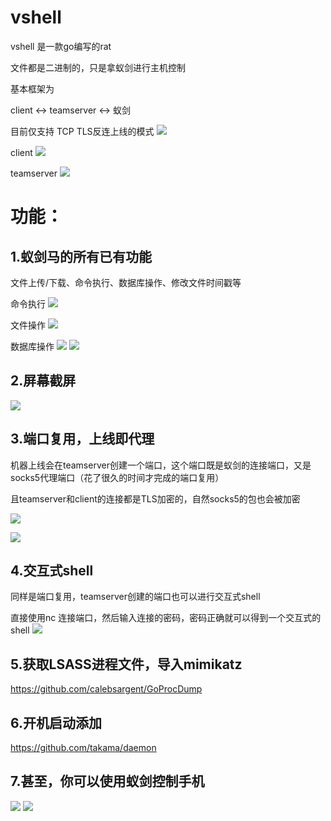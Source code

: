 # vshell
vshell 是一款go编写的rat 

文件都是二进制的，只是拿蚁剑进行主机控制

基本框架为

client <-> teamserver <-> 蚁剑

目前仅支持 TCP TLS反连上线的模式
![](img/README/2021-09-23-11-43-00.png)

client
![](img/README/2021-09-23-11-44-54.png)

teamserver
![](img/README/2021-09-23-11-44-31.png)

# 功能：

## 1.蚁剑马的所有已有功能

文件上传/下载、命令执行、数据库操作、修改文件时间戳等

命令执行
![](img/README/2021-09-21-18-11-15.png)

文件操作
![](img/README/2021-09-21-18-11-43.png)

数据库操作
![](img/README/2021-09-21-18-13-09.png)
![](img/README/2021-09-21-18-13-59.png)

## 2.屏幕截屏
![](img/README/2021-09-24-15-31-15.png)

## 3.端口复用，上线即代理

机器上线会在teamserver创建一个端口，这个端口既是蚁剑的连接端口，又是socks5代理端口（花了很久的时间才完成的端口复用）

且teamserver和client的连接都是TLS加密的，自然socks5的包也会被加密

![](img/README/2021-09-23-11-38-30.png)

![](img/README/2021-09-23-11-36-28.png)


## 4.交互式shell

同样是端口复用，teamserver创建的端口也可以进行交互式shell

直接使用nc 连接端口，然后输入连接的密码，密码正确就可以得到一个交互式的shell
![](img/README/2021-09-25-00-53-24.png)

## 5.获取LSASS进程文件，导入mimikatz

https://github.com/calebsargent/GoProcDump

## 6.开机启动添加
https://github.com/takama/daemon

## 7.甚至，你可以使用蚁剑控制手机

![](img/README/2021-09-24-15-48-50.png)
![](img/README/2021-09-24-15-49-23.png)